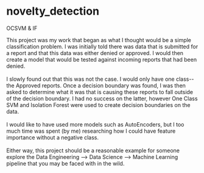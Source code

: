 # novelty_detection
OCSVM &amp; IF

This project was my work that began as what I thought would be a simple classification problem.  I was initially told there was data that is submitted for a report and that this data was either denied or approved.  I would then create a model that would be tested against incoming reports that had been denied.
<br><br>
I slowly found out that this was not the case.  I would only have one class--the Approved reports.  Once a decision boundary was found, I was then asked to determine what it was that is causing these reports to fall outside of the decision boundary.  I had no success on the latter, however One Class SVM and Isolation Forest were used to create decision boundaries on the data.
<br><br>
I would like to have used more models such as AutoEncoders, but I too much time was spent (by me) researching how I could have feature importance without a negative class.
<br><br>
Either way, this project should be a reasonable example for someone explore the Data Engineering --> Data Science --> Machine Learning pipeline that you may be faced with in the wild.
